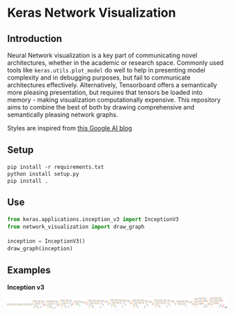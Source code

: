 # Keras Network Visualization

## Introduction
Neural Network visualization is a key part of communicating novel architectures, whether in the academic or research space. Commonly used tools like ```keras.utils.plot_model``` do well to help in presenting model complexity and in debugging purposes, but fail to communicate architectures effectively. Alternatively, Tensorboard offers a semantically more pleasing presentation, but requires that tensors be loaded into memory - making visualization computationally expensive. This repository aims to combine the best of both by drawing comprehensive and semantically pleasing network graphs.

Styles are inspired from [this Google AI blog](https://ai.googleblog.com/2016/08/improving-inception-and-image.html)

## Setup
```shell
pip install -r requirements.txt
python install setup.py 
pip install . 
```

## Use
```python
from keras.applications.inception_v3 import InceptionV3
from network_visualization import draw_graph

inception = InceptionV3()
draw_graph(inception)
```

## Examples
**Inception v3**
<br> 

<img src="inception_v3.png">


